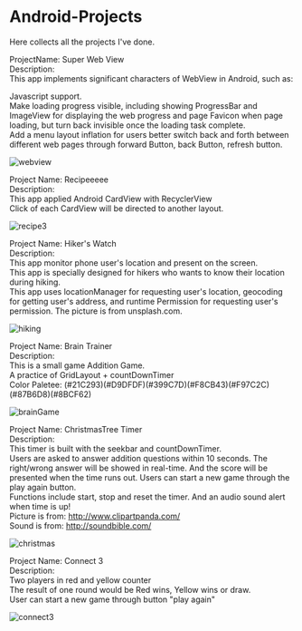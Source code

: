 # Android-Projects
Here collects all the projects I've done.   
  
    

ProjectName: Super Web View  
Description:  
This app implements significant characters of WebView in Android, such as:  

Javascript support.  
Make loading progress visible, including showing ProgressBar and ImageView for displaying the web progress and page Favicon when page loading, but turn back invisible once the loading task complete.  
Add a menu layout inflation for users better switch back and forth between different web pages through forward Button, back Button, refresh button.   


![webview](https://user-images.githubusercontent.com/54572005/96928011-cb041d00-146c-11eb-867e-0c1dd63411cc.gif)


Project Name: Recipeeeee  
Description:  
This app applied Android CardView with RecyclerView  
Click of each CardView will be directed to another layout.  

![recipe3](https://user-images.githubusercontent.com/54572005/95375050-f0513280-0893-11eb-8af8-30abc5aec6ed.gif)  
    
    
Project Name: Hiker's Watch  
Description:  
This app monitor phone user's location and present on the screen.  
This app is specially designed for hikers who wants to know their location during hiking.  
This app uses locationManager for requesting user's location, geocoding for getting user's address, and runtime Permission for requesting user's permission.
The picture is from unsplash.com.  
  
  
  ![hiking](https://user-images.githubusercontent.com/54572005/95697815-cf227600-0bf4-11eb-895e-1956c470bb57.gif)  
  
  
  
Project Name: Brain Trainer  
Description:  
This is a small game Addition Game.  
A practice of GridLayout + countDownTimer  
Color Paletee: (#21C293)(#D9DFDF)(#399C7D)(#F8CB43)(#F97C2C)(#87B6D8)(#8BCF62)   

![brainGame](https://user-images.githubusercontent.com/54572005/95641864-ab76f880-0a59-11eb-91c7-2254fd0da11a.gif)  
  
    
    
Project Name: ChristmasTree Timer  
Description:  
This timer is built with the seekbar and countDownTimer.  
Users are asked to answer addition questions within 10 seconds. The right/wrong answer will be showed in real-time. And the score will be presented when the time runs out. Users can start a new game through the play again button.  
Functions include start, stop and reset the timer. And an audio sound alert when time is up!  
Picture is from: http://www.clipartpanda.com/  
Sound is from: http://soundbible.com/  

![christmas](https://user-images.githubusercontent.com/54572005/95621155-17d80480-0a26-11eb-9179-7a308d568451.gif)  


Project Name: Connect 3  
Description:  
Two players in red and yellow counter  
The result of one round would be Red wins, Yellow wins or draw.  
User can start a new game through button "play again"  

![connect3](https://user-images.githubusercontent.com/54572005/95027656-25b90e80-064f-11eb-8afa-d273c293ca6c.gif)  
